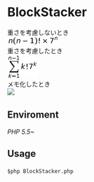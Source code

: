 # BlockStacker  
重さを考慮しないとき  
![](img/1.jpg)  
重さを考慮したとき  
![](img/2.jpg)  
メモ化したとき  
![](img/3.jpg)  
## Enviroment  
*PHP 5.5~*

## Usage  
`$php BlockStacker.php`  



